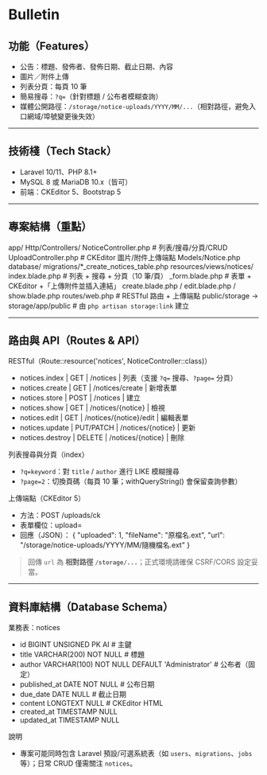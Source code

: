 # Bulletin

## 功能（Features）

- 公告：標題、發佈者、發佈日期、截止日期、內容
- 圖片／附件上傳
- 列表分頁：每頁 10 筆
- 簡易搜尋：`?q=`（針對標題 / 公布者模糊查詢）
- 媒體公開路徑：`/storage/notice-uploads/YYYY/MM/...`（相對路徑，避免入口網域/埠號變更後失效）

---

## 技術棧（Tech Stack）

- Laravel 10/11、PHP 8.1+
- MySQL 8 或 MariaDB 10.x（皆可）
- 前端：CKEditor 5、Bootstrap 5

---

## 專案結構（重點）

app/
  Http/Controllers/
    NoticeController.php      # 列表/搜尋/分頁/CRUD
    UploadController.php      # CKEditor 圖片/附件上傳端點
  Models/Notice.php
database/
  migrations/*_create_notices_table.php
resources/views/notices/
  index.blade.php             # 列表 + 搜尋 + 分頁（10 筆/頁）
  _form.blade.php             # 表單 + CKEditor +「上傳附件並插入連結」
  create.blade.php / edit.blade.php / show.blade.php
routes/web.php                # RESTful 路由 + 上傳端點
public/storage -> storage/app/public   # 由 `php artisan storage:link` 建立

---

## 路由與 API（Routes & API）

RESTful（Route::resource('notices', NoticeController::class)）
- notices.index   | GET        | /notices                   | 列表（支援 `?q=` 搜尋、`?page=` 分頁）
- notices.create  | GET        | /notices/create            | 新增表單
- notices.store   | POST       | /notices                   | 建立
- notices.show    | GET        | /notices/{notice}          | 檢視
- notices.edit    | GET        | /notices/{notice}/edit     | 編輯表單
- notices.update  | PUT/PATCH  | /notices/{notice}          | 更新
- notices.destroy | DELETE     | /notices/{notice}          | 刪除

列表搜尋與分頁（index）
- `?q=keyword`：對 `title` / `author` 進行 LIKE 模糊搜尋
- `?page=2`：切換頁碼（每頁 10 筆；withQueryString() 會保留查詢參數）

上傳端點（CKEditor 5）
- 方法：POST /uploads/ck
- 表單欄位：upload=<file>
- 回應（JSON）：
  { "uploaded": 1, "fileName": "原檔名.ext", "url": "/storage/notice-uploads/YYYY/MM/隨機檔名.ext" }

> 回傳 `url` 為 **相對路徑 `/storage/...`**；正式環境請確保 CSRF/CORS 設定妥當。

---

## 資料庫結構（Database Schema）

業務表：notices
- id            BIGINT UNSIGNED  PK AI        # 主鍵
- title         VARCHAR(200)     NOT NULL     # 標題
- author        VARCHAR(100)     NOT NULL     DEFAULT 'Administrator'  # 公布者（固定）
- published_at  DATE             NOT NULL     # 公布日期
- due_date      DATE             NULL         # 截止日期
- content       LONGTEXT         NULL         # CKEditor HTML
- created_at    TIMESTAMP        NULL
- updated_at    TIMESTAMP        NULL

說明
- 專案可能同時包含 Laravel 預設/可選系統表（如 `users`、`migrations`、`jobs` 等）；日常 CRUD 僅需關注 `notices`。

